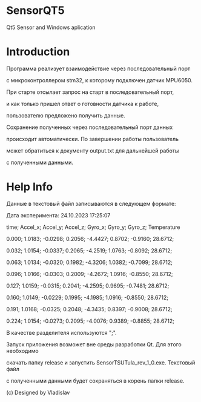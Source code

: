 # SensorQT5

Qt5 Sensor and Windows aplication

# Introduction

Программа реализует взаимодействие через последовательный порт

с микроконтроллером stm32, к которому подключен датчик MPU6050.

При старте отсылает запрос на старт в последовательный порт,

и как только пришел ответ о готовности датчика к работе,

пользователю предложено получить данные.

Сохранение полученных через последовательный порт данных

происходит автоматически. По завершении работы пользователь

может обратиться к документу output.txt для дальнейшей работы

с полученными данными.

# Help Info

Данные в текстовый файл записываются в следующем формате:

Дата эксперимента: 24.10.2023 17:25:07

time;   Accel_x;    Accel_y;    Accel_z;    Gyro_x;     Gyro_y;     Gyro_z;     Temperature

0.000;  1.0183;     -0.0298;    0.2056;     -4.4427;    0.8702;     -0.9160;    28.6712;

0.032;  1.0154;     -0.0337;    0.2065;     -4.2519;    1.0763;     -0.8092;    28.6712;

0.063;  1.0134;     -0.0320;    0.1982;     -4.3206;    1.0382;     -0.7099;    28.6712;

0.096;  1.0166;     -0.0303;    0.2009;     -4.2672;    1.0916;     -0.8550;    28.6712;

0.127;  1.0159;     -0.0315;    0.2041;     -4.2595;    0.9695;     -0.7481;    28.6712;

0.160;  1.0149;     -0.0229;    0.1995;     -4.1985;    1.0916;     -0.8550;    28.6712;

0.191;  1.0168;     -0.0325;    0.2048;     -4.3435;    0.8397;     -0.9008;    28.6712;

0.224;  1.0154;     -0.0273;    0.2095;     -4.0076;    0.9389;     -0.8855;    28.6712;

В качестве разделителя используются ";".

Запуск приложения возможет вне среды разработки Qt. Для этого необходимо 

скачать папку release и запустить SensorTSUTula_rev_1_0.exe. Текстовый файл

с полученными данными будет сохраняться в корень папки release.


(с) Designed by Vladislav
